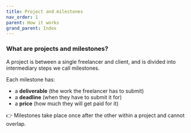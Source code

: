 ```yaml
---
title: Project and milestones
nav_order: 1
parent: How it works
grand_parent: Index
---
```


### What are projects and milestones?

A project is between a single freelancer and client, and is divided into intermediary steps we call milestones.

Each milestone has:

- a **deliverable** (the work the freelancer has to submit)
- a **deadline** (when they have to submit it for)
- a **price** (how much they will get paid for it)

👉 Milestones take place once after the other within a project and cannot overlap.

<!-- ### Can I cancel or edit a milestone or project? -->

<!-- Both parties can cancel a whole project or any of its milestones before they start. A freelancer can override a project that hasn't been accepted yet.

If the project has already been accepted, the freelancer has to send a request for change his client will have to accept. -->

<!-- ### Why do you hold funds?

Only way to guaranty:

-

It enables gradual commitment on both sides. At any given point, both parties are only committed as far as the current milestone goes,

Just risking as much as the current ongoing milestone. Each side is only committed as far.
Client and freelancer do not -->
